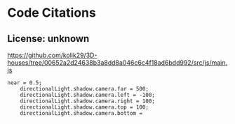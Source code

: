 # Code Citations

## License: unknown
https://github.com/kolik29/3D-houses/tree/00652a2d24638b3a8dd8a046c6c4f18ad6bdd992/src/js/main.js

```
near = 0.5;
    directionalLight.shadow.camera.far = 500;
    directionalLight.shadow.camera.left = -100;
    directionalLight.shadow.camera.right = 100;
    directionalLight.shadow.camera.top = 100;
    directionalLight.shadow.camera.bottom =
```

